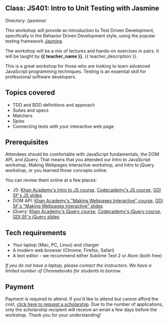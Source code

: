 ## Class: JS401: Intro to Unit Testing with Jasmine
Directory: /jasmine/

This workshop will provide an introduction to Test Driven Development, specifically in the Behavior Driven Development style, using the popular testing framework [Jasmine](https://jasmine.github.io/).

The workshop will be a mix of lectures and hands-on exercises in pairs. It will be taught by **{{ teacher_name }}**, {{ teacher_description }}.

This is a great workshop for those who are looking to learn advanced JavaScript programming techniques. Testing is an essential skill for professional software developers.

## Topics covered

* TDD and BDD definitions and approach
* Suites and specs
* Matchers
* Spies
* Connecting tests with your interactive web page

## Prerequisites

Attendees should be comfortable with JavaScript fundamentals, the DOM API, and jQuery. That means that you attended our Intro to JavaScript workshop, Making Webpages Interactive workshop, and Intro to jQuery workshop, or you learned those concepts online.

You can review them online at a few places:

* JS: [Khan Academy's Intro to JS course](https://www.khanacademy.org/computing/computer-programming/programming), [Codecademy's JS course](https://www.codecademy.com/learn/learn-javascript), [GDI SF's JS slides](https://www.teaching-materials.org/javascript/)
* DOM API: [Khan Academy's "Making Webpages Interactive" course](https://www.khanacademy.org/computing/computer-programming/html-css-js), [GDI SF's "Making Webpages Interactive" slides](https://www.teaching-materials.org/jsweb/)
* jQuery: [Khan Academy's jQuery course](https://www.khanacademy.org/computing/computer-programming/html-js-jquery), [Codecademy's jQuery course](https://www.codecademy.com/learn/jquery), [GDI SF's jQuery slides](https://www.teaching-materials.org/jquery/)

## Tech requirements

* Your laptop (Mac, PC, Linux) and charger
* A modern web browser (Chrome, Firefox, Safari)
* A text editor - we recommend either Sublime Text 2 or Atom (both free)

*If you do not have a laptop, please contact the instructors. We have a limited number of Chromebooks for students to borrow.*

## Payment

Payment is required to attend. If you'd like to attend but cannot afford the cost, [click here to request a scholarship](https://docs.google.com/forms/d/e/1FAIpQLSfiUBN4yve3L7iociXzcqNgEtrljsn_7mCgZ3eUtvAEr3bcQg/viewform). Due to the number of applications, only the scholarship recipient will receive an email a few days before the workshop. Thank you for your understanding! 